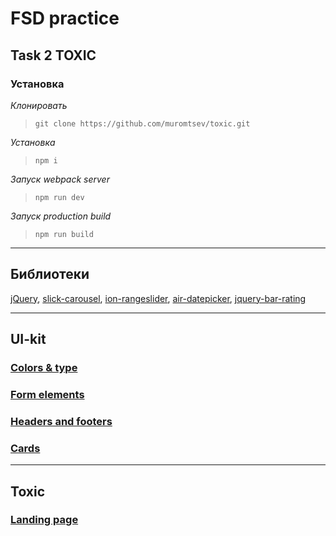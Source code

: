 # FSD practice 
## Task 2 TOXIC

### Установка

_Клонировать_
> ```git clone https://github.com/muromtsev/toxic.git```

_Установка_
> ```npm i```

_Запуск webpack server_
> ```npm run dev```

_Запуск production build_
> ```npm run build```
---

## Библиотеки
[jQuery](https://github.com/jquery/jquery),
[slick-carousel](https://github.com/kenwheeler/slick),
[ion-rangeslider](https://github.com/IonDen/ion.rangeSlider),
[air-datepicker](https://github.com/t1m0n/air-datepicker),
[jquery-bar-rating](https://github.com/antennaio/jquery-bar-rating)

---

## UI-kit

### [Colors & type](https://muromtsev.github.io/toxic/color_type.html)
### [Form elements](https://muromtsev.github.io/toxic/form-elements.html)
### [Headers and footers](https://muromtsev.github.io/toxic/header_footer.html)
### [Cards](https://muromtsev.github.io/toxic/cards.html)

---

## Toxic

### [Landing page](https://muromtsev.github.io/toxic/landing-page.html)


